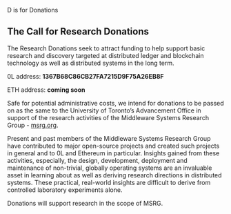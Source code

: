 
D is for Donations




## The Call for Research Donations




The Research Donations seek to attract funding to help support basic research and discovery targeted at distributed ledger and blockchain technology as well as distributed systems in the long term.




0L address: **1367B68C86CB27FA7215D9F75A26EB8F**




ETH address: **coming soon**




Safe for potential administrative costs, we intend for donations to be passed on as the same to the University of Toronto’s Advancement Office in support of the research activities of the Middleware Systems Research Group \- [msrg.org](http://msrg.org/).




Present and past members of the Middleware Systems Research Group have contributed to major open\-source projects and created such projects in general and to 0L and Ethereum in particular. Insights gained from these activities, especially, the design, development, deployment and maintenance of non\-trivial, globally operating systems are an invaluable asset in learning about as well as deriving research directions in distributed systems. These practical, real\-world insights are difficult to derive from controlled laboratory experiments alone.




Donations will support research in the scope of MSRG.


